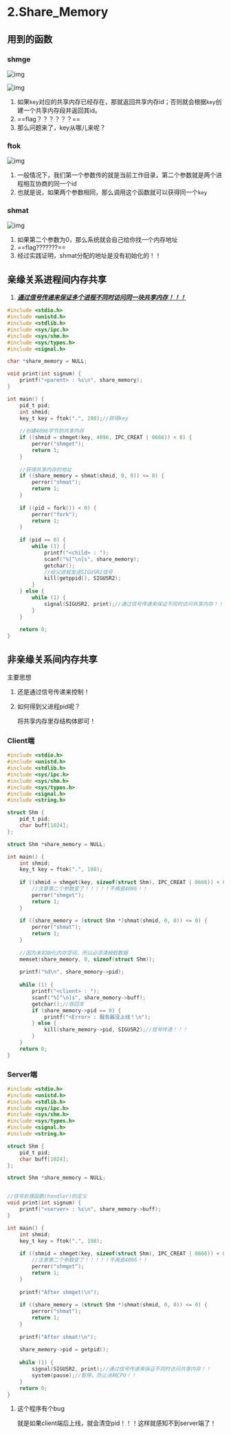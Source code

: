 





# 2.Share_Memory

## 用到的函数

### shmge

![img](https://wx3.sinaimg.cn/mw690/005LasY6gy1gdisfxtcbpj31ew0u0nh5.jpg)

![img](https://wx4.sinaimg.cn/mw690/005LasY6gy1gdisgpjperj31js04qdjj.jpg)

1. 如果`key`对应的共享内存已经存在，那就返回共享内存id；否则就会根据`key`创建一个共享内存段并返回其id。
2. ==flag？？？？？？==
3. 那么问题来了，key从哪儿来呢？



### ftok

![img](https://wx2.sinaimg.cn/mw690/005LasY6gy1gdisnm3bkhj31gm0poqho.jpg)

1. 一般情况下，我们第一个参数传的就是当前工作目录，第二个参数就是两个进程相互协商的同一个id
2. 也就是说，如果两个参数相同，那么调用这个函数就可以获得同一个`key`



### shmat

![img](https://wx3.sinaimg.cn/mw690/005LasY6gy1gdistb808oj31fd0u0b17.jpg)

1. 如果第二个参数为0，那么系统就会自己给你找一个内存地址
2. ==flag???????==
3. 经过实践证明，shmat分配的地址是没有初始化的！！









## 亲缘关系进程间内存共享

1. ***<u>通过信号传递来保证多个进程不同时访问同一块共享内存！！！</u>***

```c
#include <stdio.h>
#include <unistd.h>
#include <stdlib.h>
#include <sys/ipc.h>
#include <sys/shm.h>
#include <sys/types.h>
#include <signal.h>

char *share_memory = NULL;

void print(int signum) {
    printf("<parent> : %s\n", share_memory);
}

int main() {
    pid_t pid;
    int shmid;
    key_t key = ftok(".", 198);//获得key
    
    //创建4096字节的共享内存
    if ((shmid = shmget(key, 4096, IPC_CREAT | 0666)) < 0) {
        perror("shmget");
        return 1;
    }
    
    //获得共享内存的地址
    if ((share_memory = shmat(shmid, 0, 0)) <= 0) {
        perror("shmat");
        return 1;
    }
    
    if ((pid = fork()) < 0) {
        perror("fork");
        return 1;
    }
    
    if (pid == 0) {
        while (1) {
            printf("<child> : ");
            scanf("%[^\n]s", share_memory);
            getchar();
            //给父进程发送SIGUSR2信号
            kill(getppid(), SIGUSR2);
        }
    } else {
        while (1) {
            signal(SIGUSR2, print);//通过信号传递来保证不同时访问共享内存！！
        }
    }
    
    return 0;
}
```





## 非亲缘关系间内存共享

主要思想

1. 还是通过信号传递来控制！

2. 如何得到父进程pid呢？

   将共享内存里存结构体即可！

### Client端



```c
#include <stdio.h>
#include <unistd.h>
#include <stdlib.h>
#include <sys/ipc.h>
#include <sys/shm.h>
#include <sys/types.h>
#include <signal.h>
#include <string.h>

struct Shm {
    pid_t pid;
    char buff[1024];
};

struct Shm *share_memory = NULL;

int main() {
    int shmid;
    key_t key = ftok(".", 198);
    
    if ((shmid = shmget(key, sizeof(struct Shm), IPC_CREAT | 0666)) < 0) {
        //注意第二个参数变了！！！！！不再是4096！！
        perror("shmget");
        return 1;
    }
    
    if ((share_memory = (struct Shm *)shmat(shmid, 0, 0)) <= 0) {
        perror("shmat");
        return 1;
    }
    
    //因为未初始化内存空间，所以必须清掉脏数据
    memset(share_memory, 0, sizeof(struct Shm));
    
    printf("%d\n", share_memory->pid);
    
    while (1) {
        printf("<client> : ");
        scanf("%[^\n]s", share_memory->buff);
        getchar();//吞回车
        if (share_memory->pid == 0) {
            printf("<Error> : 服务器没上线！\n");
        } else {
            kill(share_memory->pid, SIGUSR2);//信号传递！！！
        }
    }
    return 0;
}
```





### Server端



```c
#include <stdio.h>
#include <unistd.h>
#include <stdlib.h>
#include <sys/ipc.h>
#include <sys/shm.h>
#include <sys/types.h>
#include <signal.h>
#include <string.h>

struct Shm {
    pid_t pid;
    char buff[1024];
};

struct Shm *share_memory = NULL;


//信号处理函数(handler)的定义
void print(int signum) {
    printf("<server> : %s\n", share_memory->buff);
}

int main() {
    int shmid;
    key_t key = ftok(".", 198);
    
    if ((shmid = shmget(key, sizeof(struct Shm), IPC_CREAT | 0666)) < 0) {
        //注意第二个参数变了！！！！！不再是4096！！
        perror("shmget");
        return 1;
    }
    
    printf("After shmget!\n");
    
    if ((share_memory = (struct Shm *)shmat(shmid, 0, 0)) <= 0) {
        perror("shmat");
        return 1;
    }
    
    printf("After shmat!\n");
    
   	share_memory->pid = getpid();
    
    while (1) {
        signal(SIGUSR2, print);//通过信号传递来保证不同时访问共享内存！！
        system(pause);//暂停，防止消耗CPU！！
    }
    return 0;
}
```



1. 这个程序有个bug

   就是如果client端后上线，就会清空pid！！！这样就感知不到server端了！